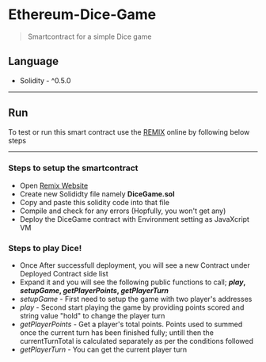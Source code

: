 # Ethereum-Dice-Game #
> Smartcontract for a simple Dice game

## Language ##
* Solidity - ^0.5.0

---

## Run ##
To test or run this smart contract use the [REMIX](https://remix-ide.readthedocs.io/en/latest/ "Remix latest documentation - Ethereum IDE") online by following below steps

---

### Steps to  setup the smartcontract ###
* Open [Remix Website](https://remix.ethereum.org/, "Remix - Ethereun IDE")
* Create new Solididty file namely __DiceGame.sol__
* Copy and paste this solidity code into that file
* Compile and check for any errors (Hopfully, you won't get any)
* Deploy the DiceGame contract with Environment setting as JavaXcript VM

### Steps to play Dice! ###
* Once After successfull deployment, you will see a new Contract under Deployed Contract side list
* Expand it and you will see the following public functions to call; **_play_, _setupGame_, _getPlayerPoints_, _getPlayerTurn_**
* _setupGame_ - First need to setup the game with two player's addresses
* _play_ - Second start playing the game by providing points scored and string value "hold" to change the player turn
* _getPlayerPoints_ - Get a player's total points. Points used to summed once the current turn has been finished fully; untill then the currentTurnTotal is calculated separately as per the conditions followed 
* _getPlayerTurn_ - You can get the current player turn